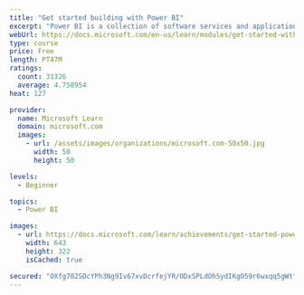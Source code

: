 ```yaml
---
title: "Get started building with Power BI"
excerpt: "Power BI is a collection of software services and applications that let you connect to all sorts of data sources and create compelling visuals and reports. You can benefit from receiving those reports, or you can share them with others inside or outside your organization. Learn the basics of Power BI, how its services and applications work together, and how they can be used to create or experience compelling visuals and analytics based on your data."
webUrl: https://docs.microsoft.com/en-us/learn/modules/get-started-with-power-bi/
type: course
price: Free
length: PT47M
ratings:
  count: 31326
  average: 4.758954
heat: 127

provider:
  name: Microsoft Learn
  domain: microsoft.com
  images:
    - url: /assets/images/organizations/microsoft.com-50x50.jpg
      width: 50
      height: 50

levels:
  - Beginner

topics:
  - Power BI

images:
  - url: https://docs.microsoft.com/learn/achievements/get-started-power-bi-social.png
    width: 643
    height: 322
    isCached: true

secured: "OXfg702SDcYPh3Ng9Iv67xvDcrfejYR/ODxSPLdOhSydIKgO59r6wxqq5gWtffdczAL6VUZY45O9rrmoa7E8IjhMjMgF8PZBVKcGJuAU/JdPbPDt8mTgj/PCqL2zYUS/yE2vqUKTQDSKnvXpBHKofBbuU/7cNDNLi/lPWlxzxkpF5jwK3mKELCysEWrg+wxCr/l0RSq3cQUF4D56IUR5Ohnc2w4b6f+aSpDXxtFQR0aFFXBQBPr7+qq1dcubqBl00m5w18MJjz0eItPpqE+uZhmyS9nppTcadfIdUMTYjyFPN3IeQGaAnWdAdTas1/1E/L49AOoPnwPL1yGAMlGSGL4XvLKcQmhMT5Wku0kR+JQ+gJOMEjZGhj1EnqBwMO4jlRq+IZcPAWflnShA2soMSl1hAyR3H/59znXpQO7vBAmnsHdxoPH/pyHEeCYDhSHr;S3Qpgr2ZNW4QyS61dOpczA=="
---
```


